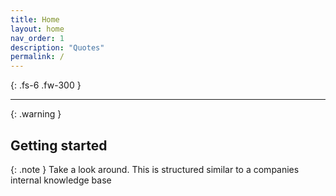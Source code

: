 ```yaml
---
title: Home
layout: home
nav_order: 1
description: "Quotes"
permalink: /
---
```



{: .fs-6 .fw-300 }

---

{: .warning }


## Getting started
{: .note }
Take a look around. This is structured similar to a companies internal knowledge base

